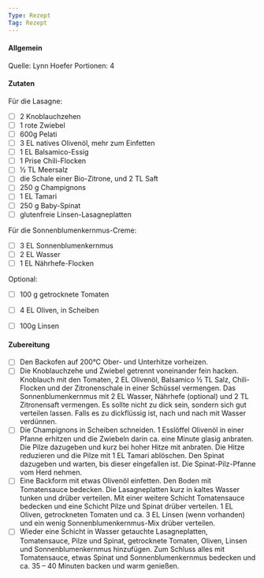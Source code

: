 ```yaml
---
Type: Rezept
Tag: Rezept
---
```


#### Allgemein
Quelle: Lynn Hoefer
Portionen: 4

#### Zutaten
Für die Lasagne:
- [ ] 2 Knoblauchzehen
- [ ] 1 rote Zwiebel
- [ ] 600g Pelati
- [ ] 3 EL natives Olivenöl, mehr zum Einfetten
- [ ] 1 EL Balsamico-Essig
- [ ] 1 Prise Chili-Flocken
- [ ] ½ TL Meersalz
- [ ] die Schale einer Bio-Zitrone, und 2 TL Saft
- [ ] 250 g Champignons
- [ ] 1 EL Tamari
- [ ] 250 g Baby-Spinat
- [ ] glutenfreie Linsen-Lasagneplatten

Für die Sonnenblumenkernmus-Creme:
- [ ] 3 EL Sonnenblumenkernmus
- [ ] 2 EL Wasser
- [ ] 1 EL Nährhefe-Flocken

Optional:
- [ ] 100 g getrocknete Tomaten
- [ ] 4 EL Oliven, in Scheiben
- [ ] 100g Linsen


#### Zubereitung
- [ ]  Den Backofen auf 200°C Ober- und Unterhitze vorheizen.
- [ ] Die Knoblauchzehe und Zwiebel getrennt voneinander fein hacken. Knoblauch mit den Tomaten, 2 EL Olivenöl, Balsamico ½ TL Salz, Chili-Flocken und der Zitronenschale in einer Schüssel vermengen. Das Sonnenblumenkernmus mit 2 EL Wasser, Nährhefe (optional) und 2 TL Zitronensaft vermengen. Es sollte nicht zu dick sein, sondern sich gut verteilen lassen. Falls es zu dickflüssig ist, nach und nach mit Wasser verdünnen.
- [ ] Die Champignons in Scheiben schneiden. 1 Esslöffel Olivenöl in einer Pfanne erhitzen und die Zwiebeln darin ca. eine Minute glasig anbraten. Die Pilze dazugeben und kurz bei hoher Hitze mit anbraten. Die Hitze reduzieren und die Pilze mit 1 EL Tamari ablöschen. Den Spinat dazugeben und warten, bis dieser eingefallen ist. Die Spinat-Pilz-Pfanne vom Herd nehmen.
- [ ] Eine Backform mit etwas Olivenöl einfetten. Den Boden mit Tomatensauce bedecken. Die Lasagneplatten kurz in kaltes Wasser tunken und drüber verteilen. Mit einer weitere Schicht Tomatensauce bedecken und eine Schicht Pilze und Spinat drüber verteilen. 1 EL Oliven, getrockneten Tomaten und ca. 3 EL Linsen (wenn vorhanden) und ein wenig Sonnenblumenkernmus-Mix drüber verteilen.
- [ ] Wieder eine Schicht in Wasser getauchte Lasagneplatten, Tomatensauce, Pilze und Spinat, getrocknete Tomaten, Oliven, Linsen und Sonnenblumenkernmus hinzufügen. Zum Schluss alles mit Tomatensauce, etwas Spinat und Sonnenblumenkernmus bedecken und ca. 35 – 40 Minuten backen und warm genießen.